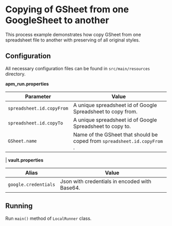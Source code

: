 # Copying of GSheet from one GoogleSheet to another

This process example demonstrates how copy GSheet from one spreadsheet file to another with preserving 
of all original styles.  

## Configuration
All necessary configuration files can be found in <code>src/main/resources</code> directory.

**apm_run.properties**

| Parameter     | Value         |
| ------------- |---------------|
| `spreadsheet.id.copyFrom` | A unique spreadsheet id of Google Spreadsheet to copy from. |
| `spreadsheet.id.copyTo` | A unique spreadsheet id of Google Spreadsheet to copy to. |
| `GSheet.name` |Name of the GSheet that should be coped from `spreadsheet.id.copyFrom` . |
| 
**vault.properties**

| Alias     | Value         |
| ------------- |---------------|
| `google.credentials` | Json with credentials in encoded with Base64.|

## Running

Run `main()` method of `LocalRunner` class.